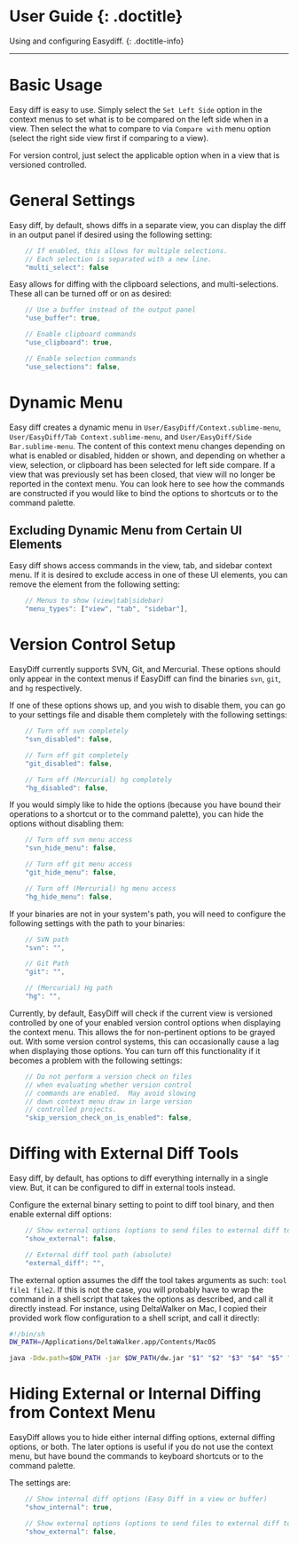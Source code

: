 # User Guide {: .doctitle}
Using and configuring Easydiff.
{: .doctitle-info}

---

# Basic Usage
Easy diff is easy to use.  Simply select the `Set Left Side` option in the context menus to set what is to be compared on the left side when in a view.  Then select the what to compare to via `Compare with` menu option (select the right side view first if comparing to a view).

For version control, just select the applicable option when in a view that is versioned controlled.

# General Settings
Easy diff, by default, shows diffs in a separate view, you can display the diff in an output panel if desired using the following setting:

```javascript
    // If enabled, this allows for multiple selections.
    // Each selection is separated with a new line.
    "multi_select": false
```

Easy allows for diffing with the clipboard selections, and multi-selections.  These all can be turned off or on as desired:

```javascript
    // Use a buffer instead of the output panel
    "use_buffer": true,

    // Enable clipboard commands
    "use_clipboard": true,

    // Enable selection commands
    "use_selections": false,
```

# Dynamic Menu
Easy diff creates a dynamic menu in `User/EasyDiff/Context.sublime-menu`, `User/EasyDiff/Tab Context.sublime-menu`, and `User/EasyDiff/Side Bar.sublime-menu`.  The content of this context menu changes depending on what is enabled or disabled, hidden or shown, and depending on whether a view, selection, or clipboard has been selected for left side compare.  If a view that was previously set has been closed, that view will no longer be reported in the context menu.  You can look here to see how the commands are constructed if you would like to bind the options to shortcuts or to the command palette.

## Excluding Dynamic Menu from Certain UI Elements
Easy diff shows access commands in the view, tab, and sidebar context menu.  If it is desired to exclude access in one of these UI elements, you can remove the element from the following setting:

```javascript
    // Menus to show (view|tab|sidebar)
    "menu_types": ["view", "tab", "sidebar"],
```

# Version Control Setup
EasyDiff currently supports SVN, Git, and Mercurial.  These options should only appear in the context menus if EasyDiff can find the binaries `svn`, `git`, and `hg` respectively.

If one of these options shows up, and you wish to disable them, you can go to your settings file and disable them completely with the following settings:

```javascript
    // Turn off svn completely
    "svn_disabled": false,

    // Turn off git completely
    "git_disabled": false,

    // Turn off (Mercurial) hg completely
    "hg_disabled": false,
```

If you would simply like to hide the options (because you have bound their operations to a shortcut or to the command palette), you can hide the options without disabling them:

```javascript
    // Turn off svn menu access
    "svn_hide_menu": false,

    // Turn off git menu access
    "git_hide_menu": false,

    // Turn off (Mercurial) hg menu access
    "hg_hide_menu": false,
```

If your binaries are not in your system's path, you will need to configure the following settings with the path to your binaries:

```javascript
    // SVN path
    "svn": "",

    // Git Path
    "git": "",

    // (Mercurial) Hg path
    "hg": "",
```

Currently, by default, EasyDiff will check if the current view is versioned controlled by one of your enabled version control options when displaying the context menu.  This allows the for non-pertinent options to be grayed out.  With some version control systems, this can occasionally cause a lag when displaying those options.  You can turn off this functionality if it becomes a problem with the following settings:

```javascript
    // Do not perform a version check on files
    // when evaluating whether version control
    // commands are enabled.  May avoid slowing
    // down context menu draw in large version
    // controlled projects.
    "skip_version_check_on_is_enabled": false,
```

# Diffing with External Diff Tools
Easy diff, by default, has options to diff everything internally in a single view.  But, it can be configured to diff in external tools instead.

Configure the external binary setting to point to diff tool binary, and then enable external diff options:

```javascript
    // Show external options (options to send files to external diff tool)
    "show_external": false,

    // External diff tool path (absolute)
    "external_diff": "",
```

The external option assumes the diff the tool takes arguments as such: `tool file1 file2`.  If this is not the case, you will probably have to wrap the command in a shell script that takes the options as described, and call it directly instead.  For instance, using DeltaWalker on Mac, I copied their provided work flow configuration to a shell script, and call it directly:

```bash
#!/bin/sh
DW_PATH=/Applications/DeltaWalker.app/Contents/MacOS

java -Ddw.path=$DW_PATH -jar $DW_PATH/dw.jar "$1" "$2" "$3" "$4" "$5" "$6"

```

# Hiding External or Internal Diffing from Context Menu
EasyDiff allows you to hide either internal diffing options, external diffing options, or both.  The later options is useful if you do not use the context menu, but have bound the commands to keyboard shortcuts or to the command palette.

The settings are:
```javascript
    // Show internal diff options (Easy Diff in a view or buffer)
    "show_internal": true,

    // Show external options (options to send files to external diff tool)
    "show_external": false,
```
